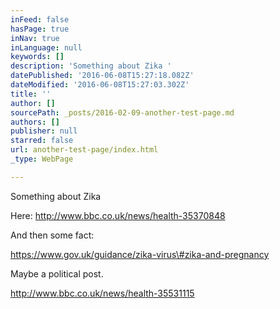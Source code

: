 ```yaml
---
inFeed: false
hasPage: true
inNav: true
inLanguage: null
keywords: []
description: 'Something about Zika '
datePublished: '2016-06-08T15:27:18.082Z'
dateModified: '2016-06-08T15:27:03.302Z'
title: ''
author: []
sourcePath: _posts/2016-02-09-another-test-page.md
authors: []
publisher: null
starred: false
url: another-test-page/index.html
_type: WebPage

---
```

Something about Zika 

Here: http://www.bbc.co.uk/news/health-35370848

And then some fact:

https://www.gov.uk/guidance/zika-virus\#zika-and-pregnancy

Maybe a political post.

http://www.bbc.co.uk/news/health-35531115